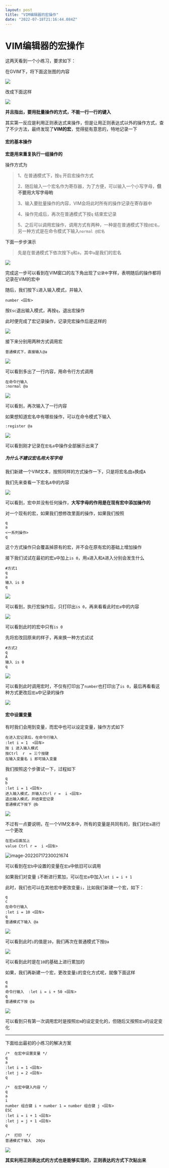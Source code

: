 ```yaml
---
layout: post
title: "VIM编辑器的宏操作"
date: "2022-07-18T21:16:44.084Z"
---
```

VIM编辑器的宏操作
==========

这两天看到一个小练习，要求如下：

在GVIM下，将下面这张图的内容

![](https://zbtimage.oss-cn-nanjing.aliyuncs.com/img_for_typora202207182339192.png)

改成下面这样

![](https://zbtimage.oss-cn-nanjing.aliyuncs.com/img_for_typora202207182340817.png)

**并且指出，要用批量操作的方式，不能一行一行的键入**

其实第一反应是利用正则表达式来操作，但是让用正则表达式以外的操作方式，查了不少方法，最终发现了**VIM的宏**，觉得挺有意思的，特地记录一下

#### 宏的基本操作

**宏是用来重复执行一组操作的**

操作方式为

> 1、在普通模式下，按`q` 开启宏操作方式
> 
> 2、随后输入一个宏名作为寄存器，为了方便，可以输入一个小写字母，**但不要用大写字母哟**
> 
> 3、输入要批量操作的内容，VIM会将此时所有的操作记录在寄存器中
> 
> 4、操作完成后，再次在普通模式下按`q` 结束宏记录
> 
> 5、之后可以调用宏操作，调用方式有两种，一种是在普通模式下按`@宏名`，另一种方式是在命令模式下输入`normal @宏名`

下面一步步演示

> 先是在普通模式下依次按下`q`和`a`，其中`a`是我们的宏名

![](https://zbtimage.oss-cn-nanjing.aliyuncs.com/img_for_typora202207182340884.png)

完成这一步可以看到在VIM窗口的左下角出现了`记录中`字样，表明随后的操作都将记录在VIM的宏中

随后，我们按下`i`进入输入模式，并输入

    number <回车>
    

按`Esc`退出输入模式，再按`q`，退出宏操作

此时便完成了宏记录操作，记录完宏操作后是这样的

![](https://zbtimage.oss-cn-nanjing.aliyuncs.com/img_for_typora202207182340448.png)

接下来分别用两种方式调用宏

    普通模式下，直接输入@a
    

![](https://zbtimage.oss-cn-nanjing.aliyuncs.com/img_for_typora202207182340199.png)

可以看到多出了一行内容，用命令行方式调用

    在命令行输入
    :normal @a
    

![](https://zbtimage.oss-cn-nanjing.aliyuncs.com/img_for_typora202207182340017.png)

可以看到，再次输入了一行内容

如果想知道宏名中有哪些操作，可以在命令模式下输入

    :register @a
    

![](https://zbtimage.oss-cn-nanjing.aliyuncs.com/img_for_typora202207182340548.png)

可以看到刚才记录在`宏名a`中操作全部展示出来了

##### 为什么不建议宏名用大写字母

我们新建一个VIM文本，按照同样的方式操作一下，只是将宏名由`a`换成`A`

我们先来查看一下宏名`A`中的内容

![](https://zbtimage.oss-cn-nanjing.aliyuncs.com/img_for_typora202207182340410.png)

可以看到，宏中并没有任何操作，**大写字母的作用是在现有宏中添加操作的**

对一个现有的宏，如果我们想修改里面的操作，如果我们按照

    q
    a
    <一系列操作>
    q
    

这个方式操作只会覆盖掉原有的宏，并不会在原有宏的基础上增加操作

接下我们试试在最初的宏`a`中加上`is 0`，用`a`进入和`A`进入分别会发生什么

    #方式1
    q
    a
    输入 is 0
    q
    

![](https://zbtimage.oss-cn-nanjing.aliyuncs.com/img_for_typora202207182340040.png)

可以看到，执行宏操作后，只打印出`is 0`，再来看看此时`宏a`中的内容

![](https://zbtimage.oss-cn-nanjing.aliyuncs.com/img_for_typora202207182340841.png)

可以看到此时的宏中只有`is 0`

先将宏改回原来的样子，再来换一种方式试试

    #方式2
    q
    A
    输入 is 0
    q
    

![](https://zbtimage.oss-cn-nanjing.aliyuncs.com/img_for_typora202207182340383.png)

可以看到此时调用宏时，不仅有打印出了`number`也打印出了`is 0`，最后再看看这种方式更改后`宏a`中记录的操作

![](https://zbtimage.oss-cn-nanjing.aliyuncs.com/img_for_typora202207182340016.png)

#### 宏中设置变量

有时我们会用到变量，而宏中也可以设定变量，操作方式如下

    在进入宏记录后，在命令行输入
    :let i = 1  <回车>
    按 i 进入输入模式
    按Ctrl  r  = 三个按键
    在输入变量名 i 即可插入变量
    

我们按照这个步骤试一下，过程如下

    q
    b
    :let i = 1 <回车>
    进入输入模式，并输入Ctrl r =  i <回车>
    退出输入模式，并结束宏记录
    普通模式下按下 @b
    

![](https://zbtimage.oss-cn-nanjing.aliyuncs.com/img_for_typora202207182340329.png)

不过有一点要说明，在一个VIM文本中，所有的变量是共同有的，我们对`宏a`进行一个更改

    在宏a后面加上
    value Ctrl r =  i <回车>
    

![image-20220717230021674](https://zbtimage.oss-cn-nanjing.aliyuncs.com/img_for_typora202207182340467.png)

可以看到在`宏b`中设置的变量在`宏a`中依旧可以调用

如果我们对变量 `i`不断进行累加，可以在`宏a`中加入`let i = i + 1`

此时，我们也可以在其他宏中更改变量`i`，比如我们新建一个宏，如下：

    q
    c
    在命令行输入
    :let i = 10 <回车>
    q
    普通模式下输入 @a
    

![](https://zbtimage.oss-cn-nanjing.aliyuncs.com/img_for_typora202207182340931.png)

可以看到此时`i`的值是`10`，我们再次在普通模式下按`@a`

![](https://zbtimage.oss-cn-nanjing.aliyuncs.com/img_for_typora202207182340562.png)

可以看到此时是在`10`的基础上进行累加的

如果，我们再新建一个宏，更改变量`i`的变化方式呢，就像下面这样

    q
    m
    命令行输入  :let i = i + 50 <回车>
    q
    普通模式下按 @a
    

![](https://zbtimage.oss-cn-nanjing.aliyuncs.com/img_for_typora202207182340806.png)

可以看到只有第一次调用宏时是按照`宏m`的设定变化的，但随后又按照`宏a`的设定变化

* * *

下面给出最初的小练习的解决方案

    /*	在宏中设置变量	*/
    q
    a
    :let i = 1 <回车>
    :let j = 2 <回车>
    q
    
    /*	在宏中键入内容	*/
    q
    a
    i
    number 组合键 i + number 1 = number 组合键 j <回车>
    ESC
    :let i = i + 1 <回车>
    :let j = j + 1 <回车>
    q
    
    /*	打印	*/
    普通模式下输入  20@a
    

![](https://zbtimage.oss-cn-nanjing.aliyuncs.com/img_for_typora202207182340061.png)

**其实利用正则表达式的方式也是能够实现的，正则表达的方式下次贴出来**